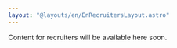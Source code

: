 ```yaml
---
layout: "@layouts/en/EnRecruitersLayout.astro"
---
```


Content for recruiters will be available here soon.

